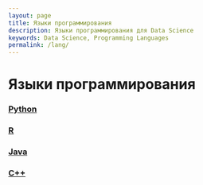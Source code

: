 ```yaml
---
layout: page
title: Языки программирования
description: Языки программирования для Data Science
keywords: Data Science, Programming Languages
permalink: /lang/
---
```


# Языки программирования

### [Python](/lang/python/)

### [R](/lang/r/)

### [Java](/lang/java/)

### [C++](/lang/cpp/)
